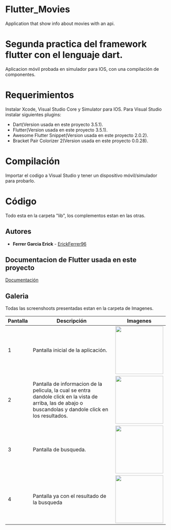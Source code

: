 # Flutter_Movies
Application that show info about movies with an api.

# Segunda practica del framework flutter con el lenguaje dart.

Aplicacion móvil probada en simulador para IOS, con una compilación de componentes.

# Requerimientos 

Instalar Xcode, Visual Studio Core y Simulator para IOS.
Para Visual Studio instalar siguientes plugins:
* Dart(Version usada en este proyecto 3.5.1).
* Flutter(Version usada en este proyecto 3.5.1).
* Awesome Flutter Snippet(Version usada en este proyecto 2.0.2).
* Bracket Pair Colorizer 2(Version usada en este proyecto 0.0.28).

# Compilación

Importar el codigo a Visual Studio y tener un dispositivo móvil/simulador para probarlo. 


# Código 

Todo esta en la carpeta "lib", los complementos estan en las otras.

## Autores 

* **Ferrer Garcia Erick** - [ErickFerrer96](https://github.com/ErickFerrer96)

## Documentacion de Flutter usada en este proyecto

[Documentación](https://flutter.dev/docs)

## Galeria

Todas las screenshoots presentadas estan en la carpeta de Imagenes.

| Pantalla | Descripción | Imagenes |
| --- | --- | --- |
| 1 | Pantalla inicial de la aplicación. | <img src="Imágenes/1.png" width=150 heigth="300"> |
| 2 | Pantalla de informacion de la pelicula, la cual se entra dandole click en la vista de arriba, las de abajo o buscandolas y dandole click en los resultados. |<img src="Imágenes/2.png" width=150 heigth="300"> |
| 3 | Pantalla de busqueda. | <img src="Imágenes/3.png" width=150 heigth="300"> |
| 4 | Pantalla ya con el resultado de la busqueda | <img src="Imágenes/4.png" width=150 heigth="300"> |
